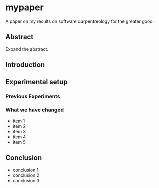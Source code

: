 # mypaper
A paper on my results on software carpentreology for the greater good.

## Abstract
Expand the abstract.

## Introduction

## Experimental setup
### Previous Experiments
### What we have changed
- item 1
- item 2
- item 3
- item 4
- item 5

## Conclusion
- conclusion 1
- conclusion 2
- conclusion 3


